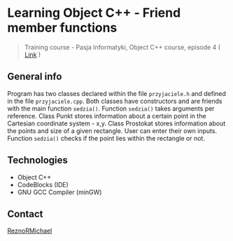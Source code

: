 # Learning Object C++ - Friend member functions
> Training course - Pasja Informatyki, Object C++ course, episode 4 ( [Link](https://www.youtube.com/watch?v=fHGBHwxZ8kk) )

## General info
Program has two classes declared within the file `przyjaciele.h` and defined in the file `przyjaciele.cpp`. Both classes have constructors and are friends with the main function `sedzia()`. Function `sedzia()` takes arguments per reference. Class Punkt stores information about a certain point in the Cartesian coordinate system - x,y. Class Prostokat stores information about the points and size of a given rectangle. User can enter their own inputs. Function `sedzia()` checks if the point lies within the rectangle or not.

## Technologies
* Object C++
* CodeBlocks (IDE)
* GNU GCC Compiler (minGW)

## Contact
[ReznoRMichael](https://github.com/ReznoRMichael)